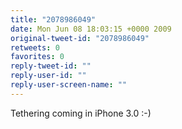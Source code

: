 ```yaml
---
title: "2078986049"
date: Mon Jun 08 18:03:15 +0000 2009
original-tweet-id: "2078986049"
retweets: 0
favorites: 0
reply-tweet-id: ""
reply-user-id: ""
reply-user-screen-name: ""
---
```

Tethering coming in iPhone 3.0 :-)
